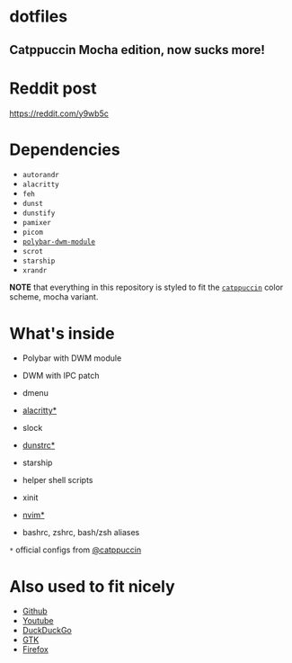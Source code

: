 # dotfiles
 Catppuccin Mocha edition, now sucks more!
---

# Reddit post
https://reddit.com/y9wb5c

# Dependencies
- `autorandr`
- `alacritty`
- `feh`
- `dunst`
- `dunstify`
- `pamixer`
- `picom`
- [`polybar-dwm-module`](https://github.com/mihirlad55/polybar-dwm-module)
- `scrot`
- `starship`
- `xrandr`

**NOTE** that everything in this repository is styled to fit the [`catppuccin`](https://github.com/catppuccin) color scheme, mocha variant.

# What's inside

- Polybar with DWM module
- DWM with IPC patch
- dmenu
- [alacritty*](https://github.com/catppuccin/alacritty)
- slock
- [dunstrc*](https://github.com/catppuccin/dunst)
- starship
- helper shell scripts

- xinit

- [nvim*](https://github.com/catppuccin/nvim)

- bashrc, zshrc, bash/zsh aliases

`*` official configs from [@catppuccin](https://github.com/catppuccin)

# Also used to fit nicely 
- [Github](https://github.com/catppuccin/github)
- [Youtube](https://github.com/catppuccin/youtube)
- [DuckDuckGo](https://github.com/catppuccin/duckduckgo)
- [GTK](https://github.com/catppuccin/gtk)
- [Firefox](https://github.com/catppuccin/firefox)
